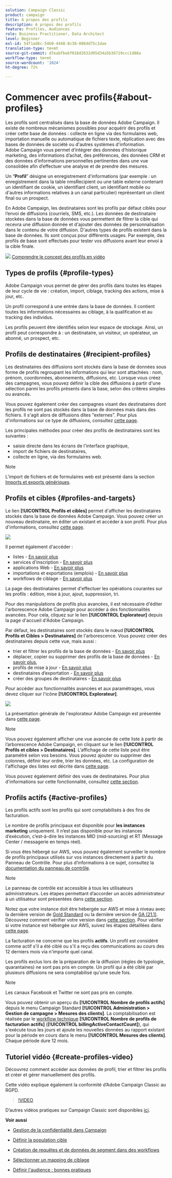 ```yaml
---
solution: Campaign Classic
product: campaign
title: A propos des profils
description: A propos des profils
feature: Profiles, Audiences
role: Business Practitioner, Data Architect
level: Beginner
exl-id: 54f1ad6c-54b0-4448-8c38-806dd75c1dae
translation-type: tm+mt
source-git-commit: d7eabfbebf016d2632d95d34a5b36719ccc1d88a
workflow-type: tm+mt
source-wordcount: '1024'
ht-degree: 72%

---
```


# Commencer avec profils{#about-profiles}

Les profils sont centralisés dans la base de données Adobe Campaign. Il existe de nombreux mécanismes possibles pour acquérir des profils et créer cette base de données : collecte en ligne via des formulaires web, importation manuelle ou automatique de fichiers texte, réplication avec des bases de données de société ou d&#39;autres systèmes d&#39;information. Adobe Campaign vous permet d’intégrer des données d’historique marketing, des informations d’achat, des préférences, des données CRM et des données d’informations personnelles pertinentes dans une vue consolidée afin d’effectuer une analyse et de prendre des mesures.

Un “**Profil**” désigne un enregistrement d&#39;informations (par exemple : un enregistrement dans la table nmsRecipient ou une table externe contenant un identifiant de cookie, un identifiant client, un identifiant mobile ou d&#39;autres informations relatives à un canal particulier) représentant un client final ou un prospect.

En Adobe Campaign, les destinataires sont les profils par défaut ciblés pour l’envoi de diffusions (courriels, SMS, etc.). Les données de destinataire stockées dans la base de données vous permettent de filtrer la cible qui recevra une diffusion donnée et d&#39;ajouter des données de personnalisation dans le contenu de votre diffusion. D&#39;autres types de profils existent dans la base de données. Ils sont conçus pour différents usages. Par exemple, des profils de base sont effectués pour tester vos diffusions avant leur envoi à la cible finale.

![](assets/do-not-localize/how-to-video.png) [Comprendre le concept des profils en vidéo](#create-profiles-video)

## Types de profils {#profile-types}

Adobe Campaign vous permet de gérer des profils dans toutes les étapes de leur cycle de vie : création, import, ciblage, tracking des actions, mise à jour, etc.

Un profil correspond à une entrée dans la base de données. Il contient toutes les informations nécessaires au ciblage, à la qualification et au tracking des individus.

Les profils peuvent être identifiés selon leur espace de stockage. Ainsi, un profil peut correspondre à : un destinataire, un visiteur, un opérateur, un abonné, un prospect, etc.

## Profils de destinataires {#recipient-profiles}

Les destinataires des diffusions sont stockés dans la base de données sous forme de profils regroupant les informations qui leur sont attachées : nom, prénom, coordonnées, abonnements, diffusions, etc. Lorsque vous créez des campagnes, vous pouvez définir la cible des diffusions à partir d&#39;une sélection parmi les profils présents dans la base, selon des critères simples ou avancés.

Vous pouvez également créer des campagnes visant des destinataires dont les profils ne sont pas stockés dans la base de données mais dans des fichiers. Il s&#39;agit alors de diffusions dites &quot;externes&quot;. Pour plus d&#39;informations sur ce type de diffusions, consultez [cette page](../../delivery/using/steps-defining-the-target-population.md#selecting-external-recipients).

Les principales méthodes pour créer des profils de destinataires sont les suivantes :

* saisie directe dans les écrans de l&#39;interface graphique,
* import de fichiers de destinataires,
* collecte en ligne, via des formulaires web.

>[!NOTE]
>
>L’import de fichiers et de formulaires web est présenté dans la section [Imports et exports génériques](../../platform/using/get-started-data-import-export.md).

## Profils et cibles {#profiles-and-targets}

Le lien **[!UICONTROL Profils et cibles]** permet d&#39;afficher les destinataires stockés dans la base de données Adobe Campaign. Vous pouvez créer un nouveau destinataire, en éditer un existant et accéder à son profil. Pour plus d&#39;informations, consultez [cette page](../../platform/using/editing-a-profile.md).

![](assets/d_ncs_user_interface_target_link.png)

Il permet également d&#39;accéder :

* listes - [En savoir plus](../../platform/using/creating-and-managing-lists.md)
* services d&#39;inscription - [En savoir plus](../../delivery/using/managing-subscriptions.md)
* applications Web - [En savoir plus](../../web/using/about-web-applications.md)
* importations et exportations (emplois) - [En savoir plus](../../platform/using/about-generic-imports-exports.md)
* workflows de ciblage - [En savoir plus](../../workflow/using/building-a-workflow.md#implementation-steps-)

La page des destinataires permet d&#39;effectuer les opérations courantes sur les profils : édition, mise à jour, ajout, suppression, tri.

Pour des manipulations de profils plus avancées, il est nécessaire d&#39;éditer l&#39;arborescence Adobe Campaign pour accéder à des fonctionnalités avancées. Pour cela, cliquez sur le lien **[!UICONTROL Explorateur]** depuis la page d&#39;accueil d&#39;Adobe Campaign.

Par défaut, les destinataires sont stockés dans le nœud **[!UICONTROL Profils et Cibles > Destinataires]** de l&#39;arborescence. Vous pouvez créer des destinataires depuis cette vue, mais aussi :

* trier et filtrer les profils de la base de données - [En savoir plus](../../platform/using/filtering-options.md)
* déplacer, copier ou supprimer des profils de la base de données - [En savoir plus](../../platform/using/managing-profiles.md),
* profils de mise à jour - [En savoir plus](../../platform/using/updating-data.md)
* destinataires d’exportation - [En savoir plus](../../platform/using/exporting-and-importing-profiles.md)
* créer des groupes de destinataires - [En savoir plus](../../platform/using/creating-and-managing-lists.md)

Pour accéder aux fonctionnalités avancées et aux paramétrages, vous devez cliquer sur l&#39;icône **[!UICONTROL Explorateur]**.

![](assets/d_ncs_user_interface01.png)

La présentation générale de l&#39;explorateur Adobe Campaign est présentée dans [cette page](../../platform/using/adobe-campaign-explorer.md).

>[!NOTE]
>
>Vous pouvez également afficher une vue avancée de cette liste à partir de l’arborescence Adobe Campaign, en cliquant sur le lien **[!UICONTROL Profils et cibles > Destinataires]**. L’affichage de cette liste peut être paramétré selon vos besoins. Vous pouvez ajouter ou supprimer des colonnes, définir leur ordre, trier les données, etc. La configuration de l&#39;affichage des listes est décrite dans [cette page](../../platform/using/adobe-campaign-ui-lists.md).
>
>Vous pouvez également définir des vues de destinataires. Pour plus d&#39;informations sur cette fonctionnalité, consultez [cette section](../../platform/using/access-management-folders.md).

## Profils actifs {#active-profiles}

Les profils actifs sont les profils qui sont comptabilisés à des fins de facturation.

Le nombre de profils principaux est disponible pour **les instances marketing** uniquement. Il n’est pas disponible pour les instances d’exécution, c’est-à-dire les instances MID (mid-sourcing) et RT (Message Center / messagerie en temps réel).

Si vous êtes hébergé sur AWS, vous pouvez également surveiller le nombre de profils principaux utilisés sur vos instances directement à partir du Panneau de Contrôle. Pour plus d’informations à ce sujet, consultez la [documentation du panneau de contrôle](https://docs.adobe.com/content/help/fr-FR/control-panel/using/performance-monitoring/active-profiles-monitoring.html).

>[!NOTE]
>
>Le panneau de contrôle est accessible à tous les utilisateurs administrateurs. Les étapes permettant d’accorder un accès administrateur à un utilisateur sont présentées dans [cette section](https://experienceleague.adobe.com/docs/control-panel/using/discover-control-panel/managing-permissions.html?lang=fr#discover-control-panel).
>
>Notez que votre instance doit être hébergée sur AWS et mise à niveau avec la dernière version de [Gold Standard](../../rn/using/gs-overview.md) ou la dernière version de [GA (21.1)](../../rn/using/latest-release.md). Découvrez comment vérifier votre version dans [cette section](../../platform/using/launching-adobe-campaign.md#getting-your-campaign-version). Pour vérifier si votre instance est hébergée sur AWS, suivez les étapes détaillées dans [cette page](https://experienceleague.adobe.com/docs/control-panel/using/faq.html?lang=fr).

La facturation ne concerne que les profils **actifs**. Un profil est considéré comme actif s&#39;il a été ciblé ou s&#39;il a reçu des communications au cours des 12 derniers mois via n&#39;importe quel canal.

Les profils exclus lors de la préparation de la diffusion (règles de typologie, quarantaines) ne sont pas pris en compte. Un profil qui a été ciblé par plusieurs diffusions ne sera comptabilisé qu&#39;une seule fois.

>[!NOTE]
>
>Les canaux Facebook et Twitter ne sont pas pris en compte.

Vous pouvez obtenir un aperçu du **[!UICONTROL Nombre de profils actifs]** depuis le menu Campaign Standard **[!UICONTROL Administration > Gestion de campagne > Mesures des clients]**. La comptabilisation est réalisée par le [workflow technique](../../workflow/using/about-technical-workflows.md) **[!UICONTROL Nombre de profils de facturation actifs]** (**[!UICONTROL billingActiveContactCount]**), qui s&#39;exécute tous les jours et ajoute les nouvelles données au rapport existant pour la période en cours dans le menu **[!UICONTROL Mesures des clients]**. Chaque période dure 12 mois.

## Tutoriel vidéo {#create-profiles-video}

Découvrez comment accéder aux données de profil, trier et filtrer les profils et créer et gérer manuellement des profils.

Cette vidéo explique également la conformité d’Adobe Campaign Classic au RGPD.

>[!VIDEO](https://video.tv.adobe.com/v/35611?quality=12)

D’autres vidéos pratiques sur Campaign Classic sont disponibles [ici](https://experienceleague.adobe.com/docs/campaign-classic-learn/tutorials/overview.html?lang=fr).

**Voir aussi**

* [Gestion de la confidentialité dans Campaign](https://helpx.adobe.com/fr/campaign/kb/acc-privacy.html)

* [Définir la population cible](../../delivery/using/define-the-right-audience.md)

* [Création de requêtes et de données de segment dans des workflows](../../workflow/using/targeting-data.md)

* [Sélectionner un mapping de ciblage](../../delivery/using/selecting-a-target-mapping.md)

* [Définir l&#39;audience : bonnes pratiques](../../delivery/using/define-the-right-audience.md)
